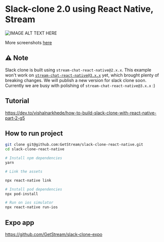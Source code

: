 # Slack-clone 2.0 using React Native, Stream

<div style="display: inline">
<img src="https://stream-blog-v2.imgix.net/blog/wp-content/uploads/80af4fbb74a77a4465679f6118af7427/image.png" alt="IMAGE ALT TEXT HERE"/>
</div>

More screenshots [here](https://github.com/GetStream/slack-clone-react-native/tree/master/screenshots/v2)

## ⚠ Note

Slack clone is built using `stream-chat-react-native@2.x.x`. This example won't work on [`stream-chat-react-native@3.x.x`](https://github.com/GetStream/stream-chat-react-native/wiki#v300) yet, which brought plenty of breaking changes. We will publish a new version for slack clone soon. Currently we are busy with polishing of `stream-chat-react-native@3.x.x` :)

## Tutorial

https://dev.to/vishalnarkhede/how-to-build-slack-clone-with-react-native-part-2-g5

## How to run project

```sh
git clone git@github.com:GetStream/slack-clone-react-native.git
cd slack-clone-react-native

# Install npm dependencies
yarn

# Link the assets

npx react-native link

# Install pod dependencies
npx pod-install

# Run on ios simulator
npx react-native run-ios
```

## Expo app

https://github.com/GetStream/slack-clone-expo
